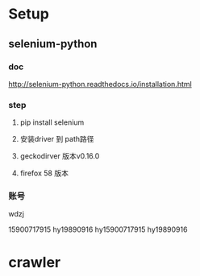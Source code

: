 # Setup

## selenium-python 

### doc 

http://selenium-python.readthedocs.io/installation.html

### step
1. pip install selenium

2. 安装driver 到 path路径

3. geckodirver 版本v0.16.0

4. firefox 58 版本

### 账号

wdzj 

15900717915 hy19890916
hy15900717915  hy19890916
# crawler
